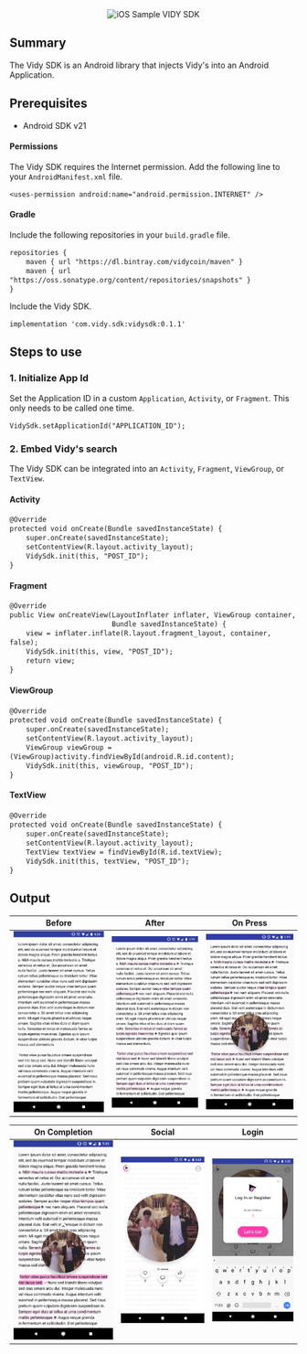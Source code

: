 <div align="center">
<img
  src="https://i.imgur.com/oUoXCAW.png"
  title="iOS Sample VIDY SDK"
  width="400px">
</div>

## Summary

The Vidy SDK is an Android library that injects Vidy's into an Android Application. 

## Prerequisites
* Android SDK v21

#### Permissions
The Vidy SDK requires the Internet permission. Add the following line to your `AndroidManifest.xml` file.
```
<uses-permission android:name="android.permission.INTERNET" />
```
#### Gradle
Include the following repositories in your `build.gradle` file.
```
repositories {
    maven { url "https://dl.bintray.com/vidycoin/maven" }
    maven { url "https://oss.sonatype.org/content/repositories/snapshots" }
}
```
Include the Vidy SDK.
```
implementation 'com.vidy.sdk:vidysdk:0.1.1'
```

## Steps to use

### 1. Initialize App Id
Set the Application ID in a custom `Application`, `Activity`, or `Fragment`. This only needs to be called one time.
```
VidySdk.setApplicationId("APPLICATION_ID");
```

### 2. Embed Vidy's search
The Vidy SDK can be integrated into an `Activity`, `Fragment`, `ViewGroup`, or `TextView`. 
#### Activity
```
@Override
protected void onCreate(Bundle savedInstanceState) {
    super.onCreate(savedInstanceState);
    setContentView(R.layout.activity_layout);
    VidySdk.init(this, "POST_ID");
}
```

#### Fragment
```
@Override
public View onCreateView(LayoutInflater inflater, ViewGroup container,
                         Bundle savedInstanceState) {
    view = inflater.inflate(R.layout.fragment_layout, container, false);
    VidySdk.init(this, view, "POST_ID");
    return view;
}
```

#### ViewGroup
```
@Override
protected void onCreate(Bundle savedInstanceState) {
    super.onCreate(savedInstanceState);
    setContentView(R.layout.activity_layout);
    ViewGroup viewGroup = (ViewGroup)activity.findViewById(android.R.id.content);
    VidySdk.init(this, viewGroup, "POST_ID");
}
```

#### TextView
```
@Override
protected void onCreate(Bundle savedInstanceState) {
    super.onCreate(savedInstanceState);
    setContentView(R.layout.activity_layout);
    TextView textView = findViewById(R.id.textView);
    VidySdk.init(this, textView, "POST_ID");
}
```
## Output

| Before | After | On Press | 
:-------------------------:|:-------------------------:|:-------------------------:
![](doc/before.png)|![](doc/after.png)|![](doc/vidy.png)


| On Completion | Social | Login |
:-------------------------:|:-------------------------:|:-------------------------:
![](doc/embed.png)|![](doc/social.png)|![](doc/login.png)

